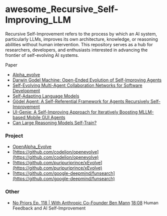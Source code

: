 # awesome_Recursive_Self-Improving_LLM
Recursive Self-Improvement refers to the process by which an AI system, particularly LLMs, improves its own architecture, knowledge, or reasoning abilities without human intervention. This repository serves as a hub for researchers, developers, and enthusiasts interested in advancing the frontier of self-evolving AI systems.


Paper
- [Alpha_evolve](https://storage.googleapis.com/deepmind-media/DeepMind.com/Blog/alphaevolve-a-gemini-powered-coding-agent-for-designing-advanced-algorithms/AlphaEvolve.pdf)
- [Darwin Godel Machine: Open-Ended Evolution of Self-Improving Agents](https://arxiv.org/abs/2505.22954#:~:text=also%20improving%20its%20ability%20to,quality%20agents%20and%20allows%20the)
- [Self-Evolving Multi-Agent Collaboration Networks for Software Development](https://ar5iv.labs.arxiv.org/html/2410.16946v1#:~:text=To%20address%20these%20limitations%2C%20we,that%20generates%20code%20through%20feed)
- [Self-Adapting Language Models](https://arxiv.org/html/2506.10943v1#:~:text=Large%20language%20models%20,downstream%20performance%20of%20the%20updated)
- [Gödel Agent: A Self-Referential Framework for Agents Recursively Self-Improvement
](https://ar5iv.labs.arxiv.org/html/2410.04444v4#:~:text=In%20this%20paper%2C%20we%20choose,depth%20and%20continues%20to%20optimize)
- [UI-Genie: A Self-Improving Approach for Iteratively Boosting MLLM-based Mobile GUI Agents](https://arxiv.org/abs/2505.21496v1#:~:text=,To)
- [Can Large Reasoning Models Self-Train?](https://self-rewarding-llm-training.github.io/)

### Project
-  [OpenAlpha_Evolve](https://github.com/shyamsaktawat/OpenAlpha_Evolve)
-  [https://github.com/codelion/openevolve](https://github.com/codelion/openevolve)
-  [https://github.com/puripuriprince/xEvolve](https://github.com/puripuriprince/xEvolve)
-  [https://github.com/google-deepmind/funsearch](https://github.com/google-deepmind/funsearch)

### Other
- [No Priors Ep. 118 | With Anthropic Co-Founder Ben Mann](https://www.youtube.com/watch?v=aStf54Vxy24)
    [18:08](https://www.youtube.com/watch?v=aStf54Vxy24&t=1088s) Human Feedback and AI Self-Improvement

